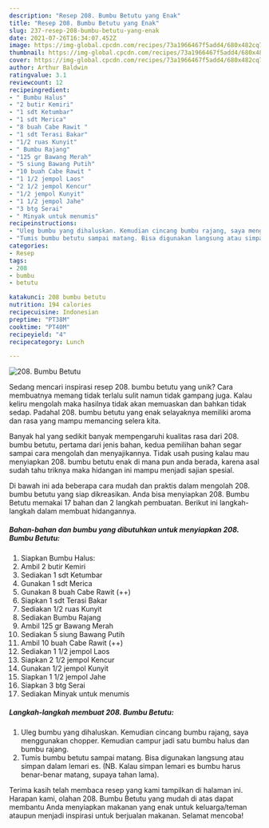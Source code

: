 ```yaml
---
description: "Resep 208. Bumbu Betutu yang Enak"
title: "Resep 208. Bumbu Betutu yang Enak"
slug: 237-resep-208-bumbu-betutu-yang-enak
date: 2021-07-26T16:34:07.452Z
image: https://img-global.cpcdn.com/recipes/73a1966467f5add4/680x482cq70/208-bumbu-betutu-foto-resep-utama.jpg
thumbnail: https://img-global.cpcdn.com/recipes/73a1966467f5add4/680x482cq70/208-bumbu-betutu-foto-resep-utama.jpg
cover: https://img-global.cpcdn.com/recipes/73a1966467f5add4/680x482cq70/208-bumbu-betutu-foto-resep-utama.jpg
author: Arthur Baldwin
ratingvalue: 3.1
reviewcount: 12
recipeingredient:
- " Bumbu Halus"
- "2 butir Kemiri"
- "1 sdt Ketumbar"
- "1 sdt Merica"
- "8 buah Cabe Rawit "
- "1 sdt Terasi Bakar"
- "1/2 ruas Kunyit"
- " Bumbu Rajang"
- "125 gr Bawang Merah"
- "5 siung Bawang Putih"
- "10 buah Cabe Rawit "
- "1 1/2 jempol Laos"
- "2 1/2 jempol Kencur"
- "1/2 jempol Kunyit"
- "1 1/2 jempol Jahe"
- "3 btg Serai"
- " Minyak untuk menumis"
recipeinstructions:
- "Uleg bumbu yang dihaluskan. Kemudian cincang bumbu rajang, saya menggunakan chopper. Kemudian campur jadi satu bumbu halus dan bumbu rajang."
- "Tumis bumbu betutu sampai matang. Bisa digunakan langsung atau simpan dalam lemari es. (NB. Kalau simpan lemari es bumbu harus benar-benar matang, supaya tahan lama)."
categories:
- Resep
tags:
- 208
- bumbu
- betutu

katakunci: 208 bumbu betutu 
nutrition: 194 calories
recipecuisine: Indonesian
preptime: "PT38M"
cooktime: "PT40M"
recipeyield: "4"
recipecategory: Lunch

---
```



![208. Bumbu Betutu](https://img-global.cpcdn.com/recipes/73a1966467f5add4/680x482cq70/208-bumbu-betutu-foto-resep-utama.jpg)

Sedang mencari inspirasi resep 208. bumbu betutu yang unik? Cara membuatnya memang tidak terlalu sulit namun tidak gampang juga. Kalau keliru mengolah maka hasilnya tidak akan memuaskan dan bahkan tidak sedap. Padahal 208. bumbu betutu yang enak selayaknya memiliki aroma dan rasa yang mampu memancing selera kita.



Banyak hal yang sedikit banyak mempengaruhi kualitas rasa dari 208. bumbu betutu, pertama dari jenis bahan, kedua pemilihan bahan segar sampai cara mengolah dan menyajikannya. Tidak usah pusing kalau mau menyiapkan 208. bumbu betutu enak di mana pun anda berada, karena asal sudah tahu triknya maka hidangan ini mampu menjadi sajian spesial.


Di bawah ini ada beberapa cara mudah dan praktis dalam mengolah 208. bumbu betutu yang siap dikreasikan. Anda bisa menyiapkan 208. Bumbu Betutu memakai 17 bahan dan 2 langkah pembuatan. Berikut ini langkah-langkah dalam membuat hidangannya.

<!--inarticleads1-->

##### Bahan-bahan dan bumbu yang dibutuhkan untuk menyiapkan 208. Bumbu Betutu:

1. Siapkan  Bumbu Halus:
1. Ambil 2 butir Kemiri
1. Sediakan 1 sdt Ketumbar
1. Gunakan 1 sdt Merica
1. Gunakan 8 buah Cabe Rawit (++)
1. Siapkan 1 sdt Terasi Bakar
1. Sediakan 1/2 ruas Kunyit
1. Sediakan  Bumbu Rajang
1. Ambil 125 gr Bawang Merah
1. Sediakan 5 siung Bawang Putih
1. Ambil 10 buah Cabe Rawit (++)
1. Sediakan 1 1/2 jempol Laos
1. Siapkan 2 1/2 jempol Kencur
1. Gunakan 1/2 jempol Kunyit
1. Siapkan 1 1/2 jempol Jahe
1. Siapkan 3 btg Serai
1. Sediakan  Minyak untuk menumis




<!--inarticleads2-->

##### Langkah-langkah membuat 208. Bumbu Betutu:

1. Uleg bumbu yang dihaluskan. Kemudian cincang bumbu rajang, saya menggunakan chopper. Kemudian campur jadi satu bumbu halus dan bumbu rajang.
1. Tumis bumbu betutu sampai matang. Bisa digunakan langsung atau simpan dalam lemari es. (NB. Kalau simpan lemari es bumbu harus benar-benar matang, supaya tahan lama).




Terima kasih telah membaca resep yang kami tampilkan di halaman ini. Harapan kami, olahan 208. Bumbu Betutu yang mudah di atas dapat membantu Anda menyiapkan makanan yang enak untuk keluarga/teman ataupun menjadi inspirasi untuk berjualan makanan. Selamat mencoba!
